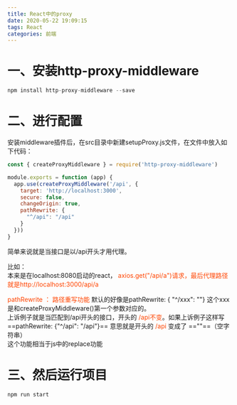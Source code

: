 ```yaml
---
title: React中的proxy
date: 2020-05-22 19:09:15
tags: React
categories: 前端
---
```

# 一、安装http-proxy-middleware
```js
npm install http-proxy-middleware --save
```
# 二、进行配置
安装middleware插件后，在src目录中新建setupProxy.js文件，在文件中放入如下代码：
<!-- more -->
```js
const { createProxyMiddleware } = require('http-proxy-middleware')

module.exports = function (app) {
  app.use(createProxyMiddleware('/api', {
    target: 'http://localhost:3000',
    secure: false,
    changeOrigin: true,
    pathRewrite: {
      "^/api": "/api"
    }
  }))
}
```
简单来说就是当接口是以/api开头才用代理。

比如：   
本来是在localhost:8080启动的react，
<font color="#f40">axios.get("/api/a")请求，最后代理路径就是http://localhost:3000/api/a </font>

<font color="#f40">pathRewrite ： 路径重写功能</font> 默认的好像是pathRewrite: {
"^/xxx": ""} 这个xxx是和createProxyMiddleware()第一个参数对应的。    
上诉例子就是当匹配到/api开头的接口，开头的 <font color="#f40">/api不变</font>。如果上诉例子这样写 ==pathRewrite: {"^/api": "/api"}== 意思就是开头的 <font color="#f40">/api</font> 变成了 ==""==（空字符串）  
这个功能相当于js中的replace功能





# 三、然后运行项目
```
npm run start
```


